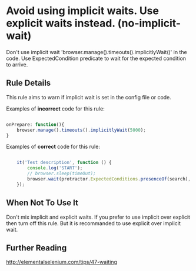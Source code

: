 # Avoid using implicit waits. Use explicit waits instead. (no-implicit-wait)

Don't use implicit wait 'browser.manage().timeouts().implicitlyWait()' in the code. Use ExpectedCondition predicate to wait for the expected condition to arrive.


## Rule Details

This rule aims to warn if implicit wait is set in the config file or code.

Examples of **incorrect** code for this rule:

```js

onPrepare: function(){
    browser.manage().timeouts().implicitlyWait(5000);
}

```

Examples of **correct** code for this rule:

```js

    it('Test description', function () {
        console.log('START');
        // browser.sleep(timeOut);
        browser.wait(protractor.ExpectedConditions.presenceOf(search), timeOut);
    });

```

## When Not To Use It

Don't mix implicit and explicit waits. If you prefer to use implicit over explicit then turn off this rule. But it is recommanded to use explicit over implicit wait. 

## Further Reading

http://elementalselenium.com/tips/47-waiting
